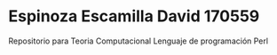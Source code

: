 # Espinoza Escamilla David 170559 
Repositorio para Teoria Computacional
Lenguaje de programación Perl